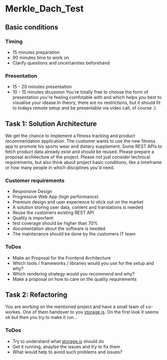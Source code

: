 # Merkle_Dach_Test

## Basic conditions
### Timing
* 15 minutes preparation
* 90 minutes time to work on
* Clarify questions and uncertainties beforehand
### Presentation
* 15 - 20 minutes presentation
* 10 - 15 minutes dicussion
You're totally free to choose the form of presentation you're feeling comfotable with and which helps you best to visualise your idease.In theory, there are no restrictions, but it should fit to todays remote setup and be presentable via video call, of course :)
## Task 1: Solution Architecture
We get the chance to implement a fitness tracking and product recommendation application. The customer wants to use the new fitness app to promote his sports wear and dietary supplement. Some REST APIs to fetch product data already exist and should be reused.
Please prepare a proposal architecture of the project. Please not just consider technical requirements, but also think about project basic conditions, like a timeframe or how many people in which disciplines you'd need.
### Customer requirements
- Responsive Design
- Progressive Web App (high performance)
- Premium design and user experience to stick out on the market
- A solution storing user data, content and translations is needed
- Reuse the customers existing REST API
- Quality is important:
- test coverage should be higher than 70%
- documentation about the software is needed
- The maintenance should be done by the customers IT team
### ToDos
- Make an Proposal for the Frontend Architecture
- Which tools / frameworks / libraries would you use for the setup and why?
- Which rendering strategy would you recommend and why?
- Make a proposal on how to care on the quality requirements
## Task 2: Refactoring
You are working on the mentioned project and have a small team of co-workes. One of them handover to you [storage.js](./src/storage.js.). On the first look it seems ok but then you try to make it run...
### ToDos
- Try to understand what [storage.js](./src/storage.js.) should do
- Get it running, anaylse the issues and try to fix them
- What would help to avoid such problems and issues?
